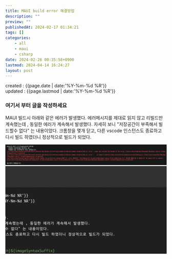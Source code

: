 ```yaml
---
title: MAUI build error 해결방법
description: ""
preview: ""
publishedAt: 2024-02-17 01:34:21
tags: []
categories:
    - all
    - maui
    - csharp
date: 2024-02-26 00:35:58+0900
lastmod: 2024-04-14 16:24:27
layout: post
---
```


created : {{page.date | date:'%Y-%m-%d %R'}}  
updated : {{page.lastmod | date:'%Y-%m-%d %R'}}

### 여기서 부터 글을 작성하세요
MAUI 빌드시 아래와 같은 에러가 발생했다.
에러메시지를 제대로 읽지 않고 리빌드만 계속했는데 , 동일한 에러가 계속해서 발생했다.
자세히 보니 "저장공간이 부족해서 빌드할수 없다" 는 내용이었다. 
크롬창을 몇개 닫고, 다른 vscode 인스턴스도 종료하고 다시 빌드 하였더니 정상적으로 빌드가 되었다.

![](/assets/2024-04-13-22-49-00.png)
![](/assets/2024-04-14-16-24-06.png)